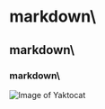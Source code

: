 # markdown\
## markdown\ 
### markdown\

![Image of Yaktocat](https://octodex.github.com/images/yaktocat.png)
